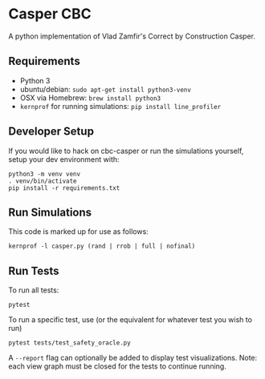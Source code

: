 # Casper CBC
A python implementation of Vlad Zamfir's Correct by Construction Casper.

## Requirements
* Python 3
* ubuntu/debian: `sudo apt-get install python3-venv`
* OSX via Homebrew: `brew install python3`
* `kernprof` for running simulations: `pip install line_profiler`


## Developer Setup
If you would like to hack on cbc-casper or run the simulations yourself, setup your dev environment with:

```
python3 -m venv venv
. venv/bin/activate
pip install -r requirements.txt
```

## Run Simulations
This code is marked up for use as follows:
```
kernprof -l casper.py (rand | rrob | full | nofinal)
```

## Run Tests
To run all tests:

```
pytest
```

To run a specific test, use (or the equivalent for whatever test you wish to run)

```
pytest tests/test_safety_oracle.py
```

A `--report` flag can optionally be added to display test visualizations. Note: each view graph must be closed for the tests to continue running.
